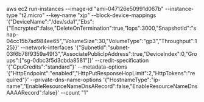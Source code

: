 aws ec2 run-instances --image-id "ami-047126e50991d067b" --instance-type "t2.micro" --key-name "xjp" --block-device-mappings '{"DeviceName":"/dev/sda1","Ebs":{"Encrypted":false,"DeleteOnTermination":true,"Iops":3000,"SnapshotId":"snap-04cc15b7ad984ee65","VolumeSize":30,"VolumeType":"gp3","Throughput":125}}' --network-interfaces '{"SubnetId":"subnet-03f6b78f9359a49f3","AssociatePublicIpAddress":true,"DeviceIndex":0,"Groups":["sg-0dbc3f5d3cbda8581"]}' --credit-specification '{"CpuCredits":"standard"}' --metadata-options '{"HttpEndpoint":"enabled","HttpPutResponseHopLimit":2,"HttpTokens":"required"}' --private-dns-name-options '{"HostnameType":"ip-name","EnableResourceNameDnsARecord":false,"EnableResourceNameDnsAAAARecord":false}' --count "1" 